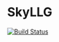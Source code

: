 # SkyLLG

[![Build Status](https://github.com/freyes1/SkyLLG.jl/actions/workflows/CI.yml/badge.svg?branch=main)](https://github.com/freyes1/SkyLLG.jl/actions/workflows/CI.yml?query=branch%3Amain)
